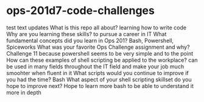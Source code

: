 # ops-201d7-code-challenges
test text
updates
What is this repo all about? learning how to write code 
Why are you learning these skills? to pursue a career in IT
What fundamental concepts did you learn in Ops 201? Bash, Powershell, Spiceworks
What was your favorite Ops Challenge assignment and why? Challenge 11 because powershell seems to be very simple and to the point
How can these examples of shell scripting be applied to the workplace? can be used in many fields throughout the IT field and make your job much smoohter when fluent in it
What scripts would you continue to improve if you had the time? Bash
What aspect of your shell scripting skillset do you hope to improve next? Hope to learn more bash to be able to understand it more in depth
